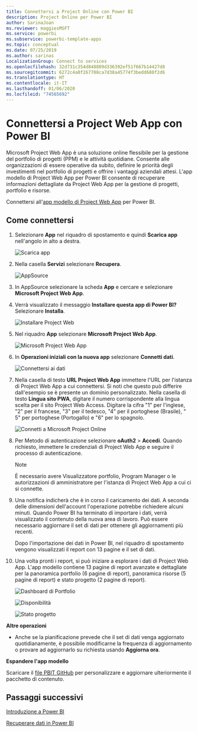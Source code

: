 ```yaml
---
title: Connettersi a Project Online con Power BI
description: Project Online per Power BI
author: SarinaJoan
ms.reviewer: maggiesMSFT
ms.service: powerbi
ms.subservice: powerbi-template-apps
ms.topic: conceptual
ms.date: 07/25/2019
ms.author: sarinas
LocalizationGroup: Connect to services
ms.openlocfilehash: 32d731c354d848809d336392ef51f667b14427d8
ms.sourcegitcommit: 6272c4a0f267708ca7d38a45774f3bedd680f2d6
ms.translationtype: HT
ms.contentlocale: it-IT
ms.lasthandoff: 01/06/2020
ms.locfileid: "74565692"
---
```

# <a name="connect-to-project-web-app-with-power-bi"></a>Connettersi a Project Web App con Power BI
Microsoft Project Web App è una soluzione online flessibile per la gestione del portfolio di progetti (PPM) e le attività quotidiane. Consente alle organizzazioni di essere operative da subito, definire le priorità degli investimenti nel portfolio di progetti e offrire i vantaggi aziendali attesi. L'app modello di Project Web App per Power BI consente di recuperare informazioni dettagliate da Project Web App per la gestione di progetti, portfolio e risorse.

Connettersi all'[app modello di Project Web App](https://appsource.microsoft.com/product/power-bi/pbi_msprojectonline.pbi-microsoftprojectwebapp) per Power BI.

## <a name="how-to-connect"></a>Come connettersi

1. Selezionare **App** nel riquadro di spostamento e quindi **Scarica app** nell'angolo in alto a destra.

    ![Scarica app](media/service-connect-to-project-online/GetApps.png)

2. Nella casella **Servizi** selezionare **Recupera**.
   
   ![AppSource](media/service-connect-to-project-online/AppSource.png)
3. In AppSource selezionare la scheda **App** e cercare e selezionare **Microsoft Project Web App**.
   
4. Verrà visualizzato il messaggio **Installare questa app di Power BI?** Selezionare **Installa**. 

   ![Installare Project Web](media/service-connect-to-project-online/ProjectTile.png)
5. Nel riquadro **App** selezionare **Microsoft Project Web App**. 
   
   ![Microsoft Project Web App](media/service-connect-to-project-online/getstarted.png)
6. In **Operazioni iniziali con la nuova app** selezionare **Connetti dati**.
   
   ![Connettersi ai dati](media/service-connect-to-project-online/mproject.png)
7. Nella casella di testo **URL Project Web App** immettere l'URL per l'istanza di Project Web App a cui connettersi.  Si noti che questo può differire dall'esempio se è presente un dominio personalizzato. Nella casella di testo **Lingua sito PWA**, digitare il numero corrispondente alla lingua scelta per il sito Project Web Access. Digitare la cifra "1" per l'inglese, "2" per il francese, "3" per il tedesco, "4" per il portoghese (Brasile), " 5" per portoghese (Portogallo) e "6" per lo spagnolo. 
   
   ![Connetti a Microsoft Project Online](media/service-connect-to-project-online/params.png)
8. Per Metodo di autenticazione selezionare **oAuth2** \> **Accedi**. Quando richiesto, immettere le credenziali di Project Web App e seguire il processo di autenticazione.

    > [!NOTE]
    > È necessario avere Visualizzatore portfolio, Program Manager o le autorizzazioni di amministratore per l'istanza di Project Web App a cui ci si connette.

9. Una notifica indicherà che è in corso il caricamento dei dati. A seconda delle dimensioni dell'account l'operazione potrebbe richiedere alcuni minuti. Quando Power BI ha terminato di importare i dati, verrà visualizzato il contenuto della nuova area di lavoro. Può essere necessario aggiornare il set di dati per ottenere gli aggiornamenti più recenti. 

    Dopo l'importazione dei dati in Power BI, nel riquadro di spostamento vengono visualizzati il report con 13 pagine e il set di dati. 

10. Una volta pronti i report, si può iniziare a esplorare i dati di Project Web App. L'app modello contiene 13 pagine di report avanzate e dettagliate per la panoramica portfolio (6 pagine di report), panoramica risorse (5 pagine di report) e stato progetto (2 pagine di report). 

    ![Dashboard di Portfolio](media/service-connect-to-project-online/report1.png)
   
    ![Disponibilità](media/service-connect-to-project-online/report3.png)
   
    ![Stato progetto](media/service-connect-to-project-online/report2.png)

**Altre operazioni**

* Anche se la pianificazione prevede che il set di dati venga aggiornato quotidianamente, è possibile modificarne la frequenza di aggiornamento o provare ad aggiornarlo su richiesta usando **Aggiorna ora**.

**Espandere l'app modello**

Scaricare il [file PBIT GitHub](https://github.com/OfficeDev/Project-Power-BI-Content-Packs) per personalizzare e aggiornare ulteriormente il pacchetto di contenuto.

## <a name="next-steps"></a>Passaggi successivi
[Introduzione a Power BI](service-get-started.md)

[Recuperare dati in Power BI](service-get-data.md)

